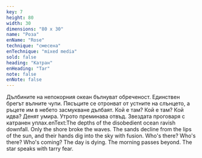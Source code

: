 ```yaml
---
key: 7
height: 80
width: 30
dimensions: "80 x 30"
name: "Роза"
enName: "Rose"
technique: "смесена"
enTechnique: "mixed media"
sold: false
heading: "Катран"
enHeading: "Tar"
note: false
enNote: false
---
```

Дълбините на непокорния океан бълнуват oбреченост.  Единствен брегът вълните чупи. Пясъците се отронват от устните на слънцето, а ръцете им в небето засмукване дълбаят. Кой е там? Кой е там? Кой идва? Денят умира. Утрото преминава отвъд. Звездата проговаря с катранен уплах.enText:The depths of the disobedient ocean ravish downfall. Only the shore broke the waves. The sands decline from the lips of the sun, and their hands dig into the sky with fusion. Who's there? Who's there? Who's coming? The day is dying. The morning passes beyond. The star speaks with tarry fear.